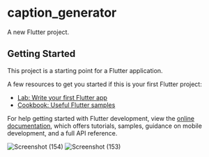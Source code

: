 # caption_generator

A new Flutter project.

## Getting Started

This project is a starting point for a Flutter application.

A few resources to get you started if this is your first Flutter project:


- [Lab: Write your first Flutter app](https://docs.flutter.dev/get-started/codelab)
- [Cookbook: Useful Flutter samples](https://docs.flutter.dev/cookbook)

For help getting started with Flutter development, view the
[online documentation](https://docs.flutter.dev/), which offers tutorials,
samples, guidance on mobile development, and a full API reference.




![Screenshot (154)](https://github.com/Arjun6112/caption_generator/assets/42464122/ee9da448-be42-4d73-9a23-b9d8b57b286d)
![Screenshot (153)](https://github.com/Arjun6112/caption_generator/assets/42464122/443f010b-a2cb-428a-9c37-82f66a9782f2)
